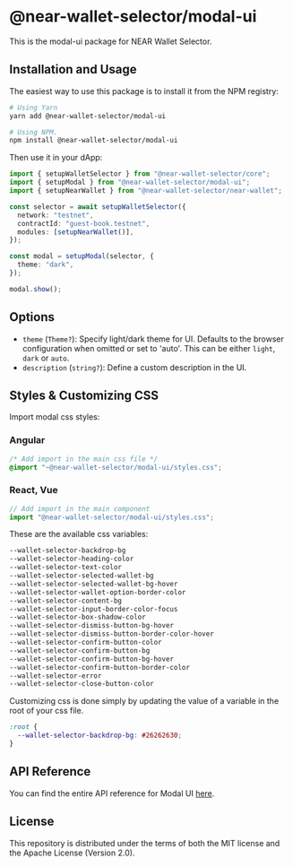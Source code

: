 # @near-wallet-selector/modal-ui

This is the modal-ui package for NEAR Wallet Selector.

## Installation and Usage

The easiest way to use this package is to install it from the NPM registry:

```bash
# Using Yarn
yarn add @near-wallet-selector/modal-ui

# Using NPM.
npm install @near-wallet-selector/modal-ui
```

Then use it in your dApp:

```ts
import { setupWalletSelector } from "@near-wallet-selector/core";
import { setupModal } from "@near-wallet-selector/modal-ui";
import { setupNearWallet } from "@near-wallet-selector/near-wallet";

const selector = await setupWalletSelector({
  network: "testnet",
  contractId: "guest-book.testnet",
  modules: [setupNearWallet()],
});

const modal = setupModal(selector, {
  theme: "dark",
});

modal.show();
```

## Options

- `theme` (`Theme?`): Specify light/dark theme for UI. Defaults to the browser configuration when omitted or set to 'auto'. This can be either `light`, `dark` or `auto`.
- `description` (`string?`): Define a custom description in the UI.

## Styles & Customizing CSS

Import modal css styles:

### Angular
```css
/* Add import in the main css file */
@import "~@near-wallet-selector/modal-ui/styles.css";
```
### React, Vue
```ts
// Add import in the main component
import "@near-wallet-selector/modal-ui/styles.css";
```

These are the available css variables:

```css
--wallet-selector-backdrop-bg
--wallet-selector-heading-color
--wallet-selector-text-color
--wallet-selector-selected-wallet-bg
--wallet-selector-selected-wallet-bg-hover
--wallet-selector-wallet-option-border-color
--wallet-selector-content-bg
--wallet-selector-input-border-color-focus
--wallet-selector-box-shadow-color
--wallet-selector-dismiss-button-bg-hover
--wallet-selector-dismiss-button-border-color-hover
--wallet-selector-confirm-button-color
--wallet-selector-confirm-button-bg
--wallet-selector-confirm-button-bg-hover
--wallet-selector-confirm-button-border-color
--wallet-selector-error
--wallet-selector-close-button-color
```
Customizing css is done simply by updating the value of a variable in the root of your css file.
```css
:root {
  --wallet-selector-backdrop-bg: #26262630;
}
```

## API Reference

You can find the entire API reference for Modal UI [here](./docs/api/modal.md).

## License

This repository is distributed under the terms of both the MIT license and the Apache License (Version 2.0).
